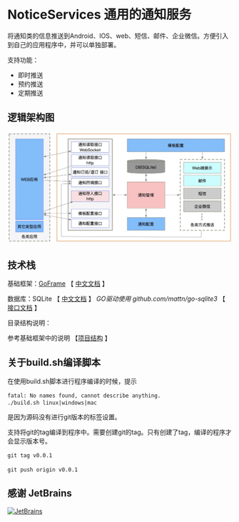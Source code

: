 # NoticeServices 通用的通知服务


将通知类的信息推送到Android、IOS、web、短信、邮件、企业微信。方便引入到自己的应用程序中，并可以单独部署。

支持功能：

- 即时推送
- 预约推送
- 定期推送

## 逻辑架构图

![design01](document/design01.jpg)


## 技术栈

基础框架：[GoFrame](https://github.com/gogf/gf) 【 [中文文档](https://goframe.org/index) 】

数据库：SQLite   【 [中文文档](https://doc.yonyoucloud.com/doc/wiki/project/sqlite/sqlite-intro.html) 】      *GO驱动使用  github.com/mattn/go-sqlite3* 【 [接口文档](https://godoc.org/github.com/mattn/go-sqlite3) 】

目录结构说明：

参考基础框架中的说明 【[项目结构](https://itician.org/pages/viewpage.action?pageId=3670259#id-%E6%96%B0%E5%BB%BA%E9%A1%B9%E7%9B%AE-%E9%A1%B9%E7%9B%AE%E7%BB%93%E6%9E%84) 】



## 关于build.sh编译脚本

在使用build.sh脚本进行程序编译的时候，提示
```
fatal: No names found, cannot describe anything.
./build.sh linux|windows|mac

```
是因为源码没有进行git版本的标签设置。

支持将git的tag编译到程序中。需要创建git的tag。只有创建了tag，编译的程序才会显示版本号。

```
git tag v0.0.1

git push origin v0.0.1
```



## 感谢 JetBrains

<a href="https://www.jetbrains.com/?from=Mybatis-PageHelper" target="_blank">
<img src="https://user-images.githubusercontent.com/1787798/69898077-4f4e3d00-138f-11ea-81f9-96fb7c49da89.png" alt="JetBrains" height="200"/></a>